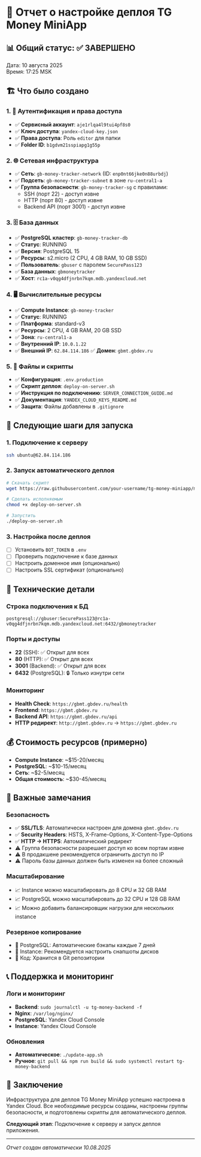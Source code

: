 # 🎯 Отчет о настройке деплоя TG Money MiniApp

## 📊 Общий статус: ✅ ЗАВЕРШЕНО

Дата: 10 августа 2025  
Время: 17:25 MSK  

## 🏗️ Что было создано

### 1. 🔑 Аутентификация и права доступа
- ✅ **Сервисный аккаунт**: `aje1rlqa4l9tui4pf8s0`
- ✅ **Ключ доступа**: `yandex-cloud-key.json`
- ✅ **Права доступа**: Роль `editor` для папки
- ✅ **Folder ID**: `b1gdvm21sspiapg1g55p`

### 2. 🌐 Сетевая инфраструктура
- ✅ **Сеть**: `gb-money-tracker-network` (ID: `enp0nt66jke0n88urbdj`)
- ✅ **Подсеть**: `gb-money-tracker-subnet` в зоне `ru-central1-a`
- ✅ **Группа безопасности**: `gb-money-tracker-sg` с правилами:
  - SSH (порт 22) - доступ извне
  - HTTP (порт 80) - доступ извне
  - Backend API (порт 3001) - доступ извне

### 3. 🗄️ База данных
- ✅ **PostgreSQL кластер**: `gb-money-tracker-db`
- ✅ **Статус**: RUNNING
- ✅ **Версия**: PostgreSQL 15
- ✅ **Ресурсы**: s2.micro (2 CPU, 4 GB RAM, 10 GB SSD)
- ✅ **Пользователь**: `gbuser` с паролем `SecurePass123`
- ✅ **База данных**: `gbmoneytracker`
- ✅ **Хост**: `rc1a-v0qg4dfjnrbn7kqm.mdb.yandexcloud.net`

### 4. 🖥️ Вычислительные ресурсы
- ✅ **Compute Instance**: `gb-money-tracker`
- ✅ **Статус**: RUNNING
- ✅ **Платформа**: standard-v3
- ✅ **Ресурсы**: 2 CPU, 4 GB RAM, 20 GB SSD
- ✅ **Зона**: `ru-central1-a`
- ✅ **Внутренний IP**: `10.0.1.22`
- ✅ **Внешний IP**: `62.84.114.186`
✅ **Домен**: `gbmt.gbdev.ru`

### 5. 📁 Файлы и скрипты
- ✅ **Конфигурация**: `.env.production`
- ✅ **Скрипт деплоя**: `deploy-on-server.sh`
- ✅ **Инструкция по подключению**: `SERVER_CONNECTION_GUIDE.md`
- ✅ **Документация**: `YANDEX_CLOUD_KEYS_README.md`
- ✅ **Защита**: Файлы добавлены в `.gitignore`

## 🚀 Следующие шаги для запуска

### 1. Подключение к серверу
```bash
ssh ubuntu@62.84.114.186
```

### 2. Запуск автоматического деплоя
```bash
# Скачать скрипт
wget https://raw.githubusercontent.com/your-username/tg-money-miniapp/master/deploy-on-server.sh

# Сделать исполняемым
chmod +x deploy-on-server.sh

# Запустить
./deploy-on-server.sh
```

### 3. Настройка после деплоя
- [ ] Установить `BOT_TOKEN` в `.env`
- [ ] Проверить подключение к базе данных
- [ ] Настроить доменное имя (опционально)
- [ ] Настроить SSL сертификат (опционально)

## 🔧 Технические детали

### Строка подключения к БД
```
postgresql://gbuser:SecurePass123@rc1a-v0qg4dfjnrbn7kqm.mdb.yandexcloud.net:6432/gbmoneytracker
```

### Порты и доступы
- **22** (SSH): ✅ Открыт для всех
- **80** (HTTP): ✅ Открыт для всех
- **3001** (Backend): ✅ Открыт для всех
- **6432** (PostgreSQL): 🔒 Только изнутри сети

### Мониторинг
- **Health Check**: `https://gbmt.gbdev.ru/health`
- **Frontend**: `https://gbmt.gbdev.ru`
- **Backend API**: `https://gbmt.gbdev.ru/api`
- **HTTP редирект**: `http://gbmt.gbdev.ru` → `https://gbmt.gbdev.ru`

## 💰 Стоимость ресурсов (примерно)

- **Compute Instance**: ~$15-20/месяц
- **PostgreSQL**: ~$10-15/месяц
- **Сеть**: ~$2-5/месяц
- **Общая стоимость**: ~$30-45/месяц

## 🚨 Важные замечания

### Безопасность
- ✅ **SSL/TLS**: Автоматически настроен для домена `gbmt.gbdev.ru`
- ✅ **Security Headers**: HSTS, X-Frame-Options, X-Content-Type-Options
- ✅ **HTTP → HTTPS**: Автоматический редирект
- ⚠️ Группа безопасности разрешает доступ ко всем портам извне
- ⚠️ В продакшене рекомендуется ограничить доступ по IP
- ⚠️ Пароль базы данных должен быть изменен на более сложный

### Масштабирование
- 📈 Instance можно масштабировать до 8 CPU и 32 GB RAM
- 📈 PostgreSQL можно масштабировать до 32 CPU и 128 GB RAM
- 📈 Можно добавить балансировщик нагрузки для нескольких instance

### Резервное копирование
- 💾 PostgreSQL: Автоматические бэкапы каждые 7 дней
- 💾 Instance: Рекомендуется настроить снапшоты дисков
- 💾 Код: Хранится в Git репозитории

## 📞 Поддержка и мониторинг

### Логи и мониторинг
- **Backend**: `sudo journalctl -u tg-money-backend -f`
- **Nginx**: `/var/log/nginx/`
- **PostgreSQL**: Yandex Cloud Console
- **Instance**: Yandex Cloud Console

### Обновления
- **Автоматическое**: `./update-app.sh`
- **Ручное**: `git pull && npm run build && sudo systemctl restart tg-money-backend`

## 🎉 Заключение

Инфраструктура для деплоя TG Money MiniApp успешно настроена в Yandex Cloud. Все необходимые ресурсы созданы, настроены группы безопасности, и подготовлены скрипты для автоматического деплоя.

**Следующий этап**: Подключение к серверу и запуск деплоя приложения.

---
*Отчет создан автоматически 10.08.2025*

